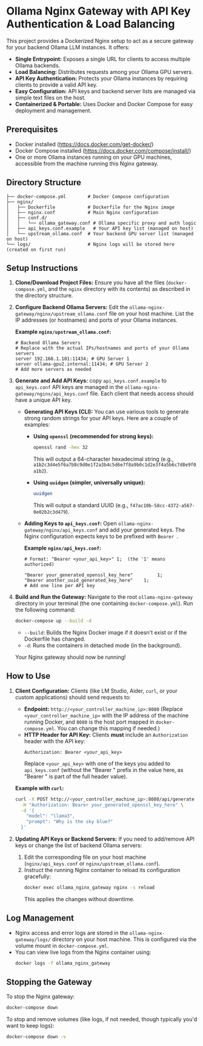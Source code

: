 # Ollama Nginx Gateway with API Key Authentication & Load Balancing

This project provides a Dockerized Nginx setup to act as a secure gateway for your backend Ollama LLM instances. It offers:

* **Single Entrypoint:** Exposes a single URL for clients to access multiple Ollama backends.
* **Load Balancing:** Distributes requests among your Ollama GPU servers.
* **API Key Authentication:** Protects your Ollama instances by requiring clients to provide a valid API key.
* **Easy Configuration:** API keys and backend server lists are managed via simple text files on the host.
* **Containerized & Portable:** Uses Docker and Docker Compose for easy deployment and management.

## Prerequisites

* Docker installed (https://docs.docker.com/get-docker/)
* Docker Compose installed (https://docs.docker.com/compose/install/)
* One or more Ollama instances running on your GPU machines, accessible from the machine running this Nginx gateway.

## Directory Structure

```
├── docker-compose.yml        # Docker Compose configuration
├── nginx/
│   ├── Dockerfile            # Dockerfile for the Nginx image
│   ├── nginx.conf            # Main Nginx configuration
│   ├── conf.d/
│   │   └── ollama_gateway.conf # Ollama specific proxy and auth logic
│   ├── api_keys.conf.example   # Your API key list (managed on host)
│   └── upstream_ollama.conf  # Your backend GPU server list (managed on host)
└── logs/                     # Nginx logs will be stored here (created on first run)
```
## Setup Instructions

1.  **Clone/Download Project Files:**
    Ensure you have all the files (`docker-compose.yml`, and the `nginx` directory with its contents) as described in the directory structure.

2.  **Configure Backend Ollama Servers:**
    Edit the `ollama-nginx-gateway/nginx/upstream_ollama.conf` file on your host machine. List the IP addresses (or hostnames) and ports of your Ollama instances.

    **Example `nginx/upstream_ollama.conf`:**
    ```nginx
    # Backend Ollama Servers
    # Replace with the actual IPs/hostnames and ports of your Ollama servers
    server 192.168.1.101:11434; # GPU Server 1
    server ollama-gpu2.internal:11434; # GPU Server 2
    # Add more servers as needed
    ```

3.  **Generate and Add API Keys:**
    copy `api_keys.conf.example` to `api_keys.conf`
    API keys are managed in the `ollama-nginx-gateway/nginx/api_keys.conf` file. Each client that needs access should have a unique API key.

    * **Generating API Keys (CLI):**
        You can use various tools to generate strong random strings for your API keys. Here are a couple of examples:

        * **Using `openssl` (recommended for strong keys):**
            ```bash
            openssl rand -hex 32
            ```
            This will output a 64-character hexadecimal string (e.g., `a1b2c3d4e5f6a7b8c9d0e1f2a3b4c5d6e7f8a9b0c1d2e3f4a5b6c7d8e9f0a1b2`).

        * **Using `uuidgen` (simpler, universally unique):**
            ```bash
            uuidgen
            ```
            This will output a standard UUID (e.g., `f47ac10b-58cc-4372-a567-0e02b2c3d479`).

    * **Adding Keys to `api_keys.conf`:**
        Open `ollama-nginx-gateway/nginx/api_keys.conf` and add your generated keys. The Nginx configuration expects keys to be prefixed with `Bearer `.

        **Example `nginx/api_keys.conf`:**
        ```nginx
        # Format: "Bearer <your_api_key>" 1;  (the '1' means authorized)

        "Bearer your_generated_openssl_key_here"         1;
        "Bearer another_uuid_generated_key_here"    1;
        # Add one line per API key
        ```

4.  **Build and Run the Gateway:**
    Navigate to the root `ollama-nginx-gateway` directory in your terminal (the one containing `docker-compose.yml`).
    Run the following command:
    ```bash
    docker-compose up --build -d
    ```
    * `--build`: Builds the Nginx Docker image if it doesn't exist or if the Dockerfile has changed.
    * `-d`: Runs the containers in detached mode (in the background).

    Your Nginx gateway should now be running!

## How to Use

1.  **Client Configuration:**
    Clients (like LM Studio, Aider, `curl`, or your custom applications) should send requests to:
    * **Endpoint:** `http://<your_controller_machine_ip>:8080`
        (Replace `<your_controller_machine_ip>` with the IP address of the machine running Docker, and `8080` is the host port mapped in `docker-compose.yml`. You can change this mapping if needed.)
    * **HTTP Header for API Key:** Clients **must** include an `Authorization` header with the API key:
        ```
        Authorization: Bearer <your_api_key>
        ```
        Replace `<your_api_key>` with one of the keys you added to `api_keys.conf` (without the "Bearer " prefix in the value here, as "Bearer " is part of the full header value).

    **Example with `curl`:**
    ```bash
    curl -X POST http://<your_controller_machine_ip>:8080/api/generate \
      -H "Authorization: Bearer your_generated_openssl_key_here" \
      -d '{
        "model": "llama3",
        "prompt": "Why is the sky blue?"
      }'
    ```

2.  **Updating API Keys or Backend Servers:**
    If you need to add/remove API keys or change the list of backend Ollama servers:
    1.  Edit the corresponding file on your host machine (`nginx/api_keys.conf` or `nginx/upstream_ollama.conf`).
    2.  Instruct the running Nginx container to reload its configuration gracefully:
        ```bash
        docker exec ollama_nginx_gateway nginx -s reload
        ```
        This applies the changes without downtime.

## Log Management

* Nginx access and error logs are stored in the `ollama-nginx-gateway/logs/` directory on your host machine. This is configured via the volume mount in `docker-compose.yml`.
* You can view live logs from the Nginx container using:
    ```bash
    docker logs -f ollama_nginx_gateway
    ```

## Stopping the Gateway

To stop the Nginx gateway:
```bash
docker-compose down
```
To stop and remove volumes (like logs, if not needed, though typically you'd want to keep logs):
```bash
docker-compose down -v
```


